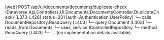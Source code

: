 [web] POST /api/ui/documents/documents/duplicate-check  (Dataverse.Api.Controllers.UI.Documents.DocumentsController.DuplicateCheck)  [L373–L428] status=201 [auth=Authentication.UserPolicy]
  └─ calls DocumentRepository.ReadQuery [L403]
  └─ query Document [L403]
    └─ reads_from Documents
  └─ uses_service IControlledRepository<Document>
    └─ method ReadQuery [L403]
      └─ ... (no implementation details available)

